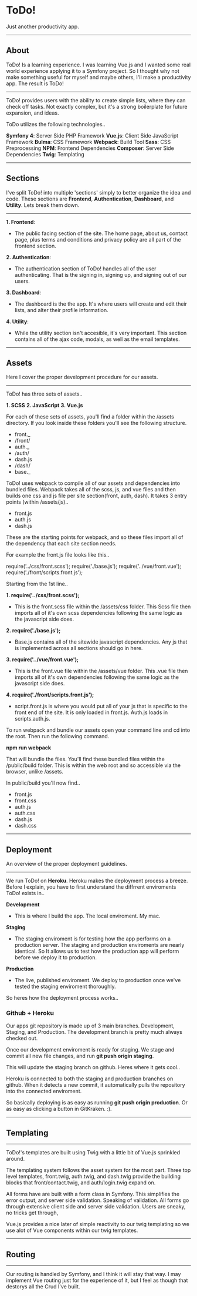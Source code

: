 # ToDo!
Just another productivity app.

--------

## About
ToDo! Is a learning experience. I was learning Vue.js and I wanted some real world experience applying it to a Symfony project. So I thought why not make something useful for myself and maybe others, I'll make a productivity app. The result is ToDo! 

--------

ToDo! provides users with the ability to create simple lists, where they can check off tasks. Not exactly complex, but it's a strong boilerplate for future expansion, and ideas.

ToDo utilizes the following technologies..

**Symfony 4**: Server Side PHP Framework
**Vue.js**: Client Side JavaScript Framework
**Bulma**: CSS Framework
**Webpack**: Build Tool
**Sass**: CSS Preprocessing
**NPM**: Frontend Dependencies
**Composer**: Server Side Dependencies
**Twig**: Templating

--------

## Sections
I've split ToDo! into multiple 'sections' simply to better organize the idea and code. These sections are **Frontend**, **Authentication**, **Dashboard**, and **Utility**. Lets break them down.

--------

**1. Frontend**:
- The public facing section of the site. The home page, about us, contact page, plus terms and conditions and privacy policy are all part of the frontend section.

**2. Authentication**:
- The authentication section of ToDo! handles all of the user authenticating. That is the signing in, signing up, and signing out of our users. 

**3. Dashboard**:
- The dashboard is the the app. It's where users will create and edit their lists, and alter their profile information.

**4. Utility**:
- While the utility section isn't accesible, it's very important. This section contains all of the ajax code, modals, as well as the email templates.

--------

## Assets
Here I cover the proper development procedure for our assets. 

--------

ToDo! has three sets of assets..

**1. SCSS**
**2. JavaScript**
**3. Vue.js**

For each of these sets of assets, you'll find a folder within the /assets directory. If you look inside these folders you'll see the following structure.

- front._ 
- /front/
- auth._
- /auth/
- dash.js
- /dash/
- base._

ToDo! uses webpack to compile all of our assets and dependencies into bundled files. Webpack takes all of the scss, js, and vue files and then builds one css and js file per site section(front, auth, dash). It takes 3 entry points (within /assets/js)..

- front.js 
- auth.js
- dash.js

These are the starting points for webpack, and so these files import all of the dependency that each site section needs.


For example the front.js file looks like this..

require('../css/front.scss'); 
require('./base.js');
require('../vue/front.vue');
require('./front/scripts.front.js');

Starting from the 1st line..

**1. require('../css/front.scss');**
- This is the front.scss file within the /assets/css folder. This Scss file then imports all of it's own scss dependencies following the same logic as the javascript side does. 

**2. require('./base.js');**
- Base.js contains all of the sitewide javascript dependencies. Any js that is implemented across all sections should go in here. 

**3. require('../vue/front.vue');**
- This is the front.vue file within the /assets/vue folder. This .vue file then imports all of it's own dependencies following the same logic as the javascript side does. 

**4. require('./front/scripts.front.js');**
- script.front.js is where you would put all of your js that is specific to the front end of the site. It is only loaded in front.js. Auth.js loads in scripts.auth.js.

To run webpack and bundle our assets open your command line and cd into the root. Then run the following command.

**npm run webpack**

That will bundle the files. You'll find these bundled files within the /public/build folder. This is within the web root and so accessible via the browser, unlike /assets.

In public/build you'll now find..

- front.js 
- front.css
- auth.js
- auth.css
- dash.js
- dash.css

--------

## Deployment
An overview of the proper deployment guidelines.

--------

We run ToDo! on **Heroku**. Heroku makes the deployment process a breeze.  Before I explain,  you have to first understand the diffrrent enviroments ToDo! exists in..

**Development**
- This is where I build the app. The local enviroment. My mac. 

**Staging**
- The staging enviroment is for testing how the app performs on a  production server. The staging and production enviroments are nearly identical. So It allows us to test how the production app will perform before we deploy it to production. 

**Production**
- The live, published enviroment. We deploy to  production once we've tested the staging  enviroment thoroughly.

So heres how the deployment process works..

### Github + Heroku

Our apps git repository is made up of 3 main branches. Development, Staging, and Production. The development branch is pretty much always checked out. 

Once our development enviroment is ready for staging. We stage and commit all new file changes, and run **git push origin staging**. 

This will update the staging branch on github. Heres where it gets cool..

Heroku is connected to both the staging and production branches on github. When it detects a new commit, it automatically pulls the repository into the connected enviroment. 

So basically deploying is as easy as running **git push origin production**. Or as easy as clicking a button in GitKraken. :).

--------

## Templating

--------

ToDo!'s templates are built using Twig with a little bit of Vue.js sprinkled around.

The templating system follows the asset system for the most part. Three top level templates, front.twig, auth.twig, and dash.twig provide the building blocks that front/contact.twig, and auth/login.twig expand on.

All forms have are built with a form class in Symfony. This simplifies the error output, and server side validation. Speaking of validation. All forms go through extensive client side and server side validation. Users are sneaky, no tricks get through,

Vue.js provides a nice later of simple reactivity to our twig templating so we use alot of Vue components within our twig templates.

--------

## Routing

--------

Our routing is handled by Symfony, and I think it will stay that way. I may implement Vue routing just for the experience of it, but I feel as though that destorys all the Crud I've built.



